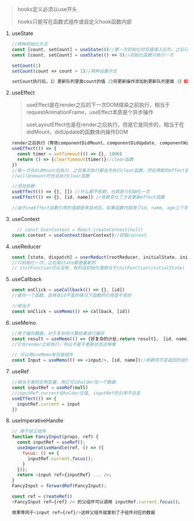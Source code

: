 > hooks定义必须以use开头
>
> hooks只能写在函数式组件或自定义hook函数内部

1. useState

   ```javascript
   //两种初始化方式
   const [count, setCount] = useState(0)//第一次初始化时将值填入队列，之后只取值，函数的引用不会变化
   const [count, setCount] = useState(() => 0)//初始化函数只执行一次
   
   setCount(1)
   setCount(count => count + 1)//两种设置方式
   
   setCount执行后，1）更新队列里面count的值 2)将更新操作添加到更新队列里面 3）如果数据本身没有变化children不会更新
   ```

2. useEffect

   > useEffect是在render之后的下一次DOM煊染之前执行，相当于requestAnimationFrame，useEffect本质是个异步操作
   >
   > useLayoutEffect也是在render之后执行，但是它是同步的，相当于在didMount、didUpdate的函数体内操作DOM

   ```javascript
   render之后执行（等效componentDidMount、componentDidUpdate, componentWillUnmount)
   useEffect(() => {
     const timer = setTimeout(() => {}, 1000)
     return () => {clearTimeout(timer)}//clear函数 
   })
   //每一次在didMount后执行，之后每次执行都会先执行clear函数，然后用新的effect函数代替老的
   //willUnmount时也会执行clear函数
   
   //添加依赖
   useEffect(() => {}, []) //什么都不依赖，也就是只初始化一次
   useEffect(() => {}, [id, name]) //依赖变化了才会更新effect函数
   
   //由于useEffect函数引用的值都是来自闭包，如果函数内部用了id, name, age三个字段，而依赖里只加了id, name，那么age变化倒致的更新不会更新effect函数，此时函数引用的age就是老的
   ```

3. useContext

   ```javascript
     // const UserContext = React.createContext(null)
   const context = useContext(UserContext)//获取context
   ```

   

4. useReducer

   ```javascript
   const [state, dispatch] = userReduct(rootReducer, initialState, initFunction)
   //只初始化一次，之后取state都是最新的
   // initFunction可以没有，有的话初始化值相当于initFunction(initialState)
   ```

   

5. useCallback

   ```javascript
   const onClick = useCallback(() => {}, [id])
   //缓存一个函数，这样在id不变的情况下函数的引用是不变的
   
   //相当于
   const onClick = useMemo(() => callback, [id])
   ```

6. useMemo

   ``` javascript
   //用于缓存数据，对于复杂的计算结果进行缓存
   const result = useMemo(() => {好复杂的计处;return result}， [id, name])//依赖的id, name不变就不会重新计算
   //它在render之前执行，所以不能干更新状态这种事
   
   // 可以用useMemo来包装组件
   const Input = useMemo(() => <input/>, [id, name])//依赖项不变返回的组件就不会变
   ```

   

7. useRef

   ```javascript
   //相当于类的实例变量，用它可以holder住一个数据
   const inputRef = useRef(null)
   //inputRef.current会holder住值, inputRef的引用不会变
   useEffect(() => {
     inputRef.current = input
   })
   ```

8. useImperativeHandle

   ``` javascript
   // 用于给父组件
   function FancyInput(props, ref) {
     const inputRef = useRef();
     useImperativeHandle(ref, () => ({
       focus: () => {
         inputRef.current.focus();
       }
     }));
     return <input ref={inputRef} ... />;
   }
   FancyInput = forwardRef(FancyInput);
   
   const ref = createRef() 
   <FancyInput ref={ref} /> 的父组件可以调用 inputRef.current.focus()。
   
   效果等同于<input ref={ref}/>这样父组件就拿到了子组件对应的数据
   ```

   

